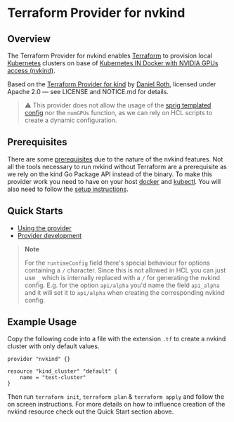 # Terraform Provider for nvkind


## Overview

The Terraform Provider for nvkind enables [Terraform](https://www.terraform.io) to provision local [Kubernetes](https://kubernetes.io) clusters on base of [Kubernetes IN Docker with NVIDIA GPUs access (nvkind)](https://github.com/NVIDIA/nvkind).

Based on the [Terraform Provider for kind](https://github.com/tehcyx/terraform-provider-kind) by [Daniel Roth](https://github.com/tehcyx), licensed under Apache 2.0 — see LICENSE and NOTICE.md for details.

> :warning: This provider does not allow the usage of the [sprig templated config](https://github.com/NVIDIA/nvkind?tab=readme-ov-file#describing-your-clusters) nor the `numGPUs` function, as we can rely on HCL scripts to create a dynamic configuration.

## Prerequisites

There are some [prerequisites](https://github.com/NVIDIA/nvkind/tree/b52126989300fb22e728f741943b1d43d5cf1e4f?tab=readme-ov-file#prerequisites) due to the nature of the nvkind features. Not all the tools necessary to run nvkind without Terraform are a prerequisite as we rely on the kind Go Package API instead of the binary. To make this provider work you need to have on your host [docker](https://docs.docker.com/get-docker/) and [kubectl](https://kubernetes.io/docs/tasks/tools/). You will also need to follow the [setup instructions](https://github.com/NVIDIA/nvkind/tree/b52126989300fb22e728f741943b1d43d5cf1e4f?tab=readme-ov-file#setup).

## Quick Starts
- [Using the provider](./docs/USAGE.md)
- [Provider development](./docs/DEVELOPMENT.md)

> **Note**
> 
> For the `runtimeConfig` field there's special behaviour for options containing a `/` character. Since this is not allowed in HCL you can just use `_` which is internally replaced with a `/` for generating the nvkind config. E.g. for the option `api/alpha` you'd name the field `api_alpha` and it will set it to `api/alpha` when creating the corresponding nvkind config.

## Example Usage

Copy the following code into a file with the extension `.tf` to create a nvkind cluster with only default values.
```hcl
provider "nvkind" {}

resource "kind_cluster" "default" {
    name = "test-cluster"
}
```

Then run `terraform init`, `terraform plan` & `terraform apply` and follow the on screen instructions. For more details on how to influence creation of the nvkind resource check out the Quick Start section above.

